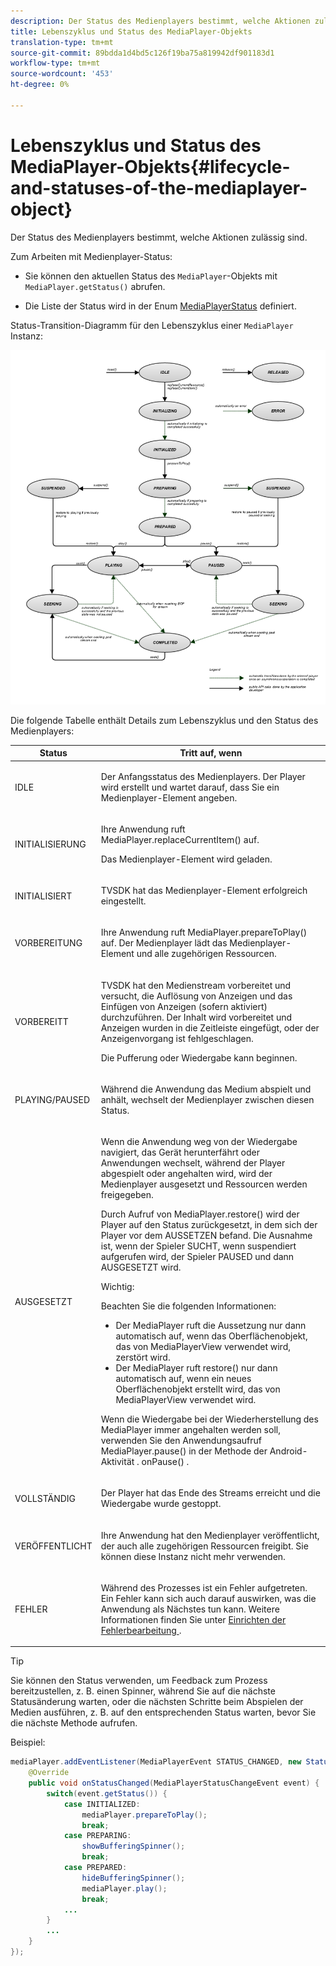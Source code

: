 ```yaml
---
description: Der Status des Medienplayers bestimmt, welche Aktionen zulässig sind.
title: Lebenszyklus und Status des MediaPlayer-Objekts
translation-type: tm+mt
source-git-commit: 89bdda1d4bd5c126f19ba75a819942df901183d1
workflow-type: tm+mt
source-wordcount: '453'
ht-degree: 0%

---
```



# Lebenszyklus und Status des MediaPlayer-Objekts{#lifecycle-and-statuses-of-the-mediaplayer-object}

Der Status des Medienplayers bestimmt, welche Aktionen zulässig sind.

Zum Arbeiten mit Medienplayer-Status:

* Sie können den aktuellen Status des `MediaPlayer`-Objekts mit `MediaPlayer.getStatus()` abrufen.

* Die Liste der Status wird in der Enum [MediaPlayerStatus](https://help.adobe.com/en_US/primetime/api/psdk/javadoc_2.5/com/adobe/mediacore/MediaPlayerStatus.html) definiert.

Status-Transition-Diagramm für den Lebenszyklus einer `MediaPlayer` Instanz:

<!--<a id="fig_A6425F24C7734DC681D992859D2A6743"></a>-->

![](assets/media_player_statuses.png)

Die folgende Tabelle enthält Details zum Lebenszyklus und den Status des Medienplayers:

<table id="table_82757A0043EB4AACA474E6B30326A6B7"> 
 <thead> 
  <tr> 
   <th colname="col1" class="entry"> Status </th> 
   <th colname="col2" class="entry"> Tritt auf, wenn </th> 
  </tr> 
 </thead>
 <tbody> 
  <tr> 
   <td colname="col1"> IDLE </td> 
   <td colname="col2"> <p>Der Anfangsstatus des Medienplayers. Der Player wird erstellt und wartet darauf, dass Sie ein Medienplayer-Element angeben. </p> </td> 
  </tr> 
  <tr> 
   <td colname="col1"> INITIALISIERUNG </td> 
   <td colname="col2"> <p>Ihre Anwendung ruft <span class="codeph"> MediaPlayer.replaceCurrentItem() </span> auf. </p> <p>Das Medienplayer-Element wird geladen. </p> </td> 
  </tr> 
  <tr> 
   <td colname="col1"> INITIALISIERT </td> 
   <td colname="col2"> <p>TVSDK hat das Medienplayer-Element erfolgreich eingestellt. </p> </td> 
  </tr> 
  <tr> 
   <td colname="col1"> VORBEREITUNG </td> 
   <td colname="col2"> <p>Ihre Anwendung ruft <span class="codeph"> MediaPlayer.prepareToPlay() </span> auf. Der Medienplayer lädt das Medienplayer-Element und alle zugehörigen Ressourcen. </p> </td> 
  </tr> 
  <tr> 
   <td colname="col1"> VORBEREITT </td> 
   <td colname="col2"> <p>TVSDK hat den Medienstream vorbereitet und versucht, die Auflösung von Anzeigen und das Einfügen von Anzeigen (sofern aktiviert) durchzuführen. Der Inhalt wird vorbereitet und Anzeigen wurden in die Zeitleiste eingefügt, oder der Anzeigenvorgang ist fehlgeschlagen. </p> <p>Die Pufferung oder Wiedergabe kann beginnen. </p> </td> 
  </tr> 
  <tr> 
   <td colname="col1"> PLAYING/PAUSED </td> 
   <td colname="col2"> <p>Während die Anwendung das Medium abspielt und anhält, wechselt der Medienplayer zwischen diesen Status. </p> </td> 
  </tr> 
  <tr> 
   <td colname="col1"> AUSGESETZT </td> 
   <td colname="col2"> <p>Wenn die Anwendung weg von der Wiedergabe navigiert, das Gerät herunterfährt oder Anwendungen wechselt, während der Player abgespielt oder angehalten wird, wird der Medienplayer ausgesetzt und Ressourcen werden freigegeben. </p> <p>Durch Aufruf von <span class="codeph"> MediaPlayer.restore() </span> wird der Player auf den Status zurückgesetzt, in dem sich der Player vor dem AUSSETZEN befand. Die Ausnahme ist, wenn der Spieler SUCHT, wenn suspendiert aufgerufen wird, der Spieler PAUSED und dann AUSGESETZT wird. </p> <p>Wichtig:  <p>Beachten Sie die folgenden Informationen: 
      <ul id="ul_1B21668994D1474AAA0BE839E0D69B00"> 
       <li id="li_08459A3AB03C45588D73FA162C27A56C">Der <span class="codeph"> MediaPlayer </span> ruft <span class="codeph"> die Aussetzung </span> nur dann automatisch auf, wenn das Oberflächenobjekt, das von <span class="codeph"> MediaPlayerView </span> verwendet wird, zerstört wird. </li> 
       <li id="li_B9926AA2E7B9441490F37D24AE2678A1">Der <span class="codeph"> MediaPlayer </span> ruft <span class="codeph"> restore() </span> nur dann automatisch auf, wenn ein neues Oberflächenobjekt erstellt wird, das von <span class="codeph"> MediaPlayerView </span> verwendet wird. </li> 
      </ul> </p> </p> <p>Wenn die Wiedergabe bei der Wiederherstellung des MediaPlayer immer angehalten werden soll, verwenden Sie den Anwendungsaufruf <span class="codeph"> MediaPlayer.pause() </span> in der Methode <span class="codeph"> der Android-Aktivität </span>. onPause() . </p> </td> 
  </tr> 
  <tr> 
   <td colname="col1"> VOLLSTÄNDIG </td> 
   <td colname="col2"> <p>Der Player hat das Ende des Streams erreicht und die Wiedergabe wurde gestoppt. </p> </td> 
  </tr> 
  <tr> 
   <td colname="col1"> VERÖFFENTLICHT </td> 
   <td colname="col2"> <p>Ihre Anwendung hat den Medienplayer veröffentlicht, der auch alle zugehörigen Ressourcen freigibt. Sie können diese Instanz nicht mehr verwenden. </p> </td> 
  </tr> 
  <tr> 
   <td colname="col1"> FEHLER </td> 
   <td colname="col2"> <p>Während des Prozesses ist ein Fehler aufgetreten. Ein Fehler kann sich auch darauf auswirken, was die Anwendung als Nächstes tun kann. Weitere Informationen finden Sie unter <a href="../../../tvsdk-3x-android-prog/android-3x-content-playback-options-android2/android-3x-error-handling-set-up.md" format="dita" scope="local"> Einrichten der Fehlerbearbeitung </a>. </p> </td> 
  </tr> 
 </tbody> 
</table>

>[!TIP]
>
>Sie können den Status verwenden, um Feedback zum Prozess bereitzustellen, z. B. einen Spinner, während Sie auf die nächste Statusänderung warten, oder die nächsten Schritte beim Abspielen der Medien ausführen, z. B. auf den entsprechenden Status warten, bevor Sie die nächste Methode aufrufen.

Beispiel:

```java
mediaPlayer.addEventListener(MediaPlayerEvent STATUS_CHANGED, new StatusChangeEventListener() { 
    @Override  
    public void onStatusChanged(MediaPlayerStatusChangeEvent event) { 
        switch(event.getStatus()) { 
            case INITIALIZED: 
                mediaPlayer.prepareToPlay(); 
                break; 
            case PREPARING: 
                showBufferingSpinner(); 
                break; 
            case PREPARED: 
                hideBufferingSpinner(); 
                mediaPlayer.play(); 
                break; 
            ...                
        } 
        ... 
    } 
}); 
```
